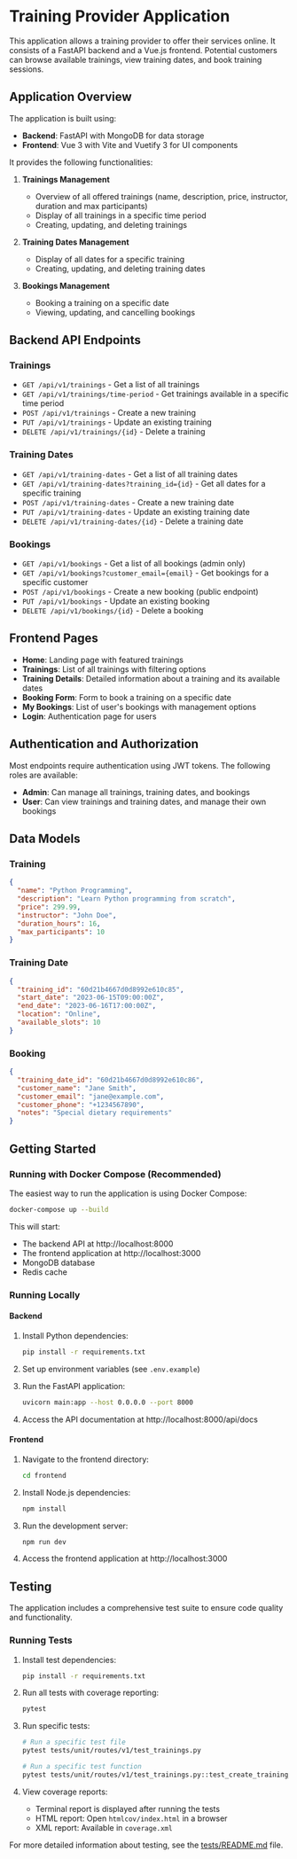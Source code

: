 # Training Provider Application

This application allows a training provider to offer their services online. It consists of a FastAPI backend and a Vue.js frontend. Potential customers can browse available trainings, view training dates, and book training sessions.

## Application Overview

The application is built using:
- **Backend**: FastAPI with MongoDB for data storage
- **Frontend**: Vue 3 with Vite and Vuetify 3 for UI components

It provides the following functionalities:

1. **Trainings Management**
   - Overview of all offered trainings (name, description, price, instructor, duration and max participants)
   - Display of all trainings in a specific time period
   - Creating, updating, and deleting trainings

2. **Training Dates Management**
   - Display of all dates for a specific training
   - Creating, updating, and deleting training dates

3. **Bookings Management**
   - Booking a training on a specific date
   - Viewing, updating, and cancelling bookings

## Backend API Endpoints

### Trainings

- `GET /api/v1/trainings` - Get a list of all trainings
- `GET /api/v1/trainings/time-period` - Get trainings available in a specific time period
- `POST /api/v1/trainings` - Create a new training
- `PUT /api/v1/trainings` - Update an existing training
- `DELETE /api/v1/trainings/{id}` - Delete a training

### Training Dates

- `GET /api/v1/training-dates` - Get a list of all training dates
- `GET /api/v1/training-dates?training_id={id}` - Get all dates for a specific training
- `POST /api/v1/training-dates` - Create a new training date
- `PUT /api/v1/training-dates` - Update an existing training date
- `DELETE /api/v1/training-dates/{id}` - Delete a training date

### Bookings

- `GET /api/v1/bookings` - Get a list of all bookings (admin only)
- `GET /api/v1/bookings?customer_email={email}` - Get bookings for a specific customer
- `POST /api/v1/bookings` - Create a new booking (public endpoint)
- `PUT /api/v1/bookings` - Update an existing booking
- `DELETE /api/v1/bookings/{id}` - Delete a booking

## Frontend Pages

- **Home**: Landing page with featured trainings
- **Trainings**: List of all trainings with filtering options
- **Training Details**: Detailed information about a training and its available dates
- **Booking Form**: Form to book a training on a specific date
- **My Bookings**: List of user's bookings with management options
- **Login**: Authentication page for users

## Authentication and Authorization

Most endpoints require authentication using JWT tokens. The following roles are available:

- **Admin**: Can manage all trainings, training dates, and bookings
- **User**: Can view trainings and training dates, and manage their own bookings

## Data Models

### Training

```json
{
  "name": "Python Programming",
  "description": "Learn Python programming from scratch",
  "price": 299.99,
  "instructor": "John Doe",
  "duration_hours": 16,
  "max_participants": 10
}
```

### Training Date

```json
{
  "training_id": "60d21b4667d0d8992e610c85",
  "start_date": "2023-06-15T09:00:00Z",
  "end_date": "2023-06-16T17:00:00Z",
  "location": "Online",
  "available_slots": 10
}
```

### Booking

```json
{
  "training_date_id": "60d21b4667d0d8992e610c86",
  "customer_name": "Jane Smith",
  "customer_email": "jane@example.com",
  "customer_phone": "+1234567890",
  "notes": "Special dietary requirements"
}
```

## Getting Started

### Running with Docker Compose (Recommended)

The easiest way to run the application is using Docker Compose:

```bash
docker-compose up --build
```

This will start:
- The backend API at http://localhost:8000
- The frontend application at http://localhost:3000
- MongoDB database
- Redis cache

### Running Locally

#### Backend

1. Install Python dependencies:
   ```bash
   pip install -r requirements.txt
   ```

2. Set up environment variables (see `.env.example`)

3. Run the FastAPI application:
   ```bash
   uvicorn main:app --host 0.0.0.0 --port 8000
   ```

4. Access the API documentation at http://localhost:8000/api/docs

#### Frontend

1. Navigate to the frontend directory:
   ```bash
   cd frontend
   ```

2. Install Node.js dependencies:
   ```bash
   npm install
   ```

3. Run the development server:
   ```bash
   npm run dev
   ```

4. Access the frontend application at http://localhost:3000

## Testing

The application includes a comprehensive test suite to ensure code quality and functionality.

### Running Tests

1. Install test dependencies:
   ```bash
   pip install -r requirements.txt
   ```

2. Run all tests with coverage reporting:
   ```bash
   pytest
   ```

3. Run specific tests:
   ```bash
   # Run a specific test file
   pytest tests/unit/routes/v1/test_trainings.py

   # Run a specific test function
   pytest tests/unit/routes/v1/test_trainings.py::test_create_training_success
   ```

4. View coverage reports:
   - Terminal report is displayed after running the tests
   - HTML report: Open `htmlcov/index.html` in a browser
   - XML report: Available in `coverage.xml`

For more detailed information about testing, see the [tests/README.md](tests/README.md) file.
